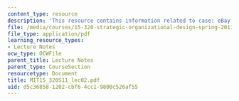 ```yaml
---
content_type: resource
description: 'This resource contains information related to case: eBay.'
file: /media/courses/15-320-strategic-organizational-design-spring-2011/d5c368581202cbf64cc19800c526af55_MIT15_320S11_lec02.pdf
file_type: application/pdf
learning_resource_types:
- Lecture Notes
ocw_type: OCWFile
parent_title: Lecture Notes
parent_type: CourseSection
resourcetype: Document
title: MIT15_320S11_lec02.pdf
uid: d5c36858-1202-cbf6-4cc1-9800c526af55
---
```

